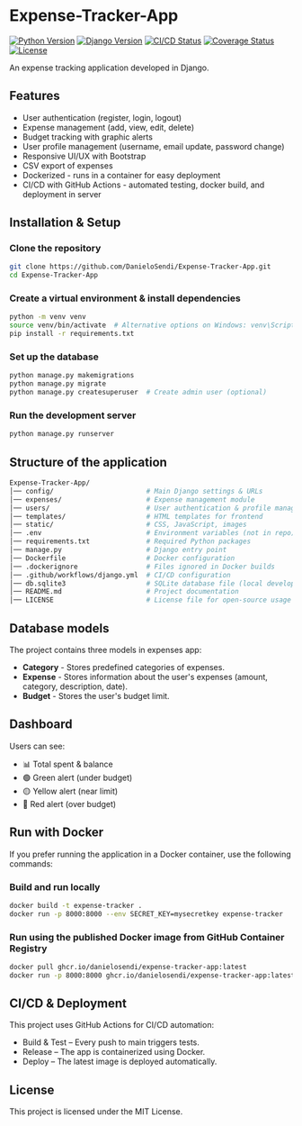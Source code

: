 # Expense-Tracker-App

[![Python Version](https://img.shields.io/badge/python-3.10.11-blue?logo=python)](https://www.python.org/downloads/release/python-31011/)
[![Django Version](https://img.shields.io/badge/django-5.1.8-blueviolet?logo=django)](https://docs.djangoproject.com/en/5.2/releases/5.1.8/)
[![CI/CD Status](https://github.com/DanieloSendi/Expense-Tracker-App/actions/workflows/django.yml/badge.svg)](https://github.com/DanieloSendi/Expense-Tracker-App/actions)
[![Coverage Status](https://coveralls.io/repos/github/DanieloSendi/Expense-Tracker-App/badge.svg?branch=main)](https://coveralls.io/github/DanieloSendi/Expense-Tracker-App?branch=main)
[![License](https://img.shields.io/github/license/DanieloSendi/Expense-Tracker-App)](https://github.com/DanieloSendi/Expense-Tracker-App/blob/main/LICENSE)

An expense tracking application developed in Django.

## Features

- User authentication (register, login, logout)
- Expense management (add, view, edit, delete)
- Budget tracking with graphic alerts
- User profile management (username, email update, password change)
- Responsive UI/UX with Bootstrap
- CSV export of expenses
- Dockerized - runs in a container for easy deployment
- CI/CD with GitHub Actions - automated testing, docker build, and deployment in server

## Installation & Setup

### Clone the repository

```bash
git clone https://github.com/DanieloSendi/Expense-Tracker-App.git
cd Expense-Tracker-App
```

### Create a virtual environment & install dependencies

```bash
python -m venv venv
source venv/bin/activate  # Alternative options on Windows: venv\Scripts\activate
pip install -r requirements.txt
```

### Set up the database

```bash
python manage.py makemigrations
python manage.py migrate
python manage.py createsuperuser  # Create admin user (optional)
```

### Run the development server

```bash
python manage.py runserver
```

## Structure of the application

```bash
Expense-Tracker-App/
│── config/                       # Main Django settings & URLs
│── expenses/                     # Expense management module
│── users/                        # User authentication & profile management
│── templates/                    # HTML templates for frontend
│── static/                       # CSS, JavaScript, images
│── .env                          # Environment variables (not in repo)
│── requirements.txt              # Required Python packages
│── manage.py                     # Django entry point
│── Dockerfile                    # Docker configuration
│── .dockerignore                 # Files ignored in Docker builds
│── .github/workflows/django.yml  # CI/CD configuration
│── db.sqlite3                    # SQLite database file (local development)
│── README.md                     # Project documentation
│── LICENSE                       # License file for open-source usage
```

## Database models

The project contains three models in expenses app:

- **Category** - Stores predefined categories of expenses.
- **Expense** - Stores information about the user's expenses (amount, category, description, date).
- **Budget** - Stores the user's budget limit.

## Dashboard

Users can see:

- 📊 Total spent & balance
- 🟢 Green alert (under budget)
- 🟡 Yellow alert (near limit)
- 🔴 Red alert (over budget)

## Run with Docker

If you prefer running the application in a Docker container, use the following commands:

### Build and run locally

```bash
docker build -t expense-tracker .
docker run -p 8000:8000 --env SECRET_KEY=mysecretkey expense-tracker
```

### Run using the published Docker image from GitHub Container Registry

```bash
docker pull ghcr.io/danielosendi/expense-tracker-app:latest
docker run -p 8000:8000 ghcr.io/danielosendi/expense-tracker-app:latest
```

## CI/CD & Deployment

This project uses GitHub Actions for CI/CD automation:

- Build & Test – Every push to main triggers tests.
- Release – The app is containerized using Docker.
- Deploy – The latest image is deployed automatically.

## License

This project is licensed under the MIT License.